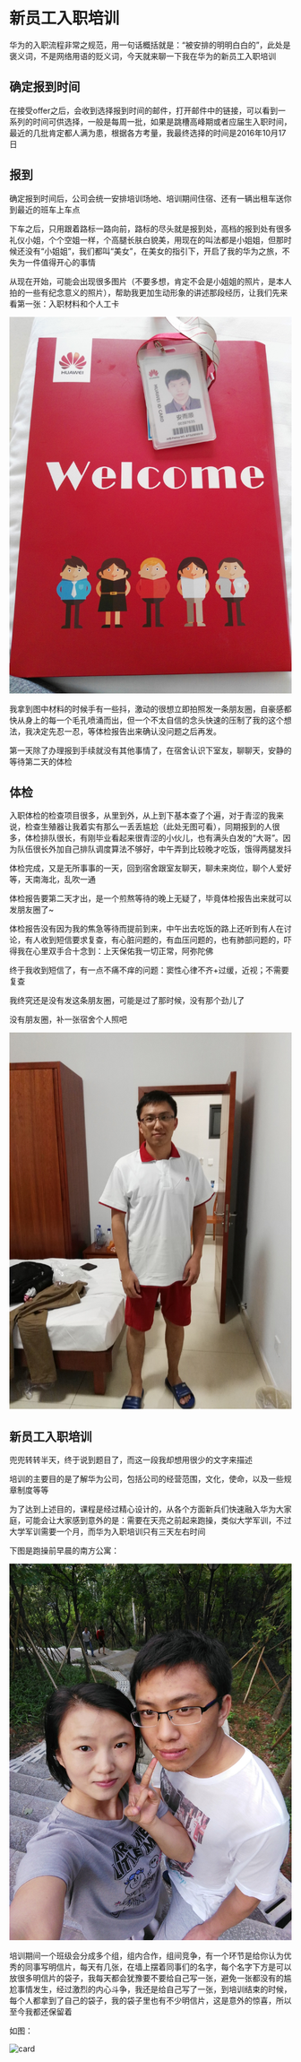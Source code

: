 # 新员工入职培训
华为的入职流程非常之规范，用一句话概括就是：“被安排的明明白白的”，此处是褒义词，不是网络用语的贬义词，今天就来聊一下我在华为的新员工入职培训
## 确定报到时间
在接受offer之后，会收到选择报到时间的邮件，打开邮件中的链接，可以看到一系列的时间可供选择，一般是每周一批，如果是跳槽高峰期或者应届生入职时间，最近的几批肯定都人满为患，根据各方考量，我最终选择的时间是2016年10月17日
## 报到
确定报到时间后，公司会统一安排培训场地、培训期间住宿、还有一辆出租车送你到最近的班车上车点

下车之后，只用跟着路标一路向前，路标的尽头就是报到处，高档的报到处有很多礼仪小姐，个个空姐一样，个高腿长肤白貌美，用现在的叫法都是小姐姐，但那时候还没有“小姐姐”，我们都叫“美女”，在美女的指引下，开启了我的华为之旅，不失为一件值得开心的事情

从现在开始，可能会出现很多图片（不要多想，肯定不会是小姐姐的照片，是本人拍的一些有纪念意义的照片），帮助我更加生动形象的讲述那段经历，让我们先来看第一张：入职材料和个人工卡

![welcom](./images/welcom.jpg)

我拿到图中材料的时候手有一些抖，激动的很想立即拍照发一条朋友圈，自豪感都快从身上的每一个毛孔喷涌而出，但一个不太自信的念头快速的压制了我的这个想法，我决定先忍一忍，等体检报告出来确认没问题之后再发。

第一天除了办理报到手续就没有其他事情了，在宿舍认识下室友，聊聊天，安静的等待第二天的体检

## 体检
入职体检的检查项目很多，从里到外，从上到下基本查了个遍，对于青涩的我来说，检查生殖器让我着实有那么一丢丢尴尬（此处无图可看），同期报到的人很多，体检排队很长，有刚毕业看起来很青涩的小伙儿，也有满头白发的“大哥”。因为队伍很长外加自己排队调度算法不够好，中午弄到比较晚才吃饭，饿得两腿发抖

体检完成，又是无所事事的一天，回到宿舍跟室友聊天，聊未来岗位，聊个人爱好等，天南海北，乱吹一通

体检报告要第二天才出，是一个煎熬等待的晚上无疑了，毕竟体检报告出来就可以发朋友圈了~

体检报告没有因为我的焦急等待而提前到来，中午出去吃饭的路上还听到有人在讨论，有人收到短信要求复查，有心脏问题的，有血压问题的，也有肺部问题的，吓得我在心里双手合十念到：上天保佑我一切正常，阿弥陀佛

终于我收到短信了，有一点不痛不痒的问题：窦性心律不齐+过缓，近视；不需要复查

我终究还是没有发这条朋友圈，可能是过了那时候，没有那个劲儿了

没有朋友圈，补一张宿舍个人照吧

![me](./images/me.jpg)

## 新员工入职培训
兜兜转转半天，终于说到题目了，而这一段我却想用很少的文字来描述

培训的主要目的是了解华为公司，包括公司的经营范围，文化，使命，以及一些规章制度等等

为了达到上述目的，课程是经过精心设计的，从各个方面新兵们快速融入华为大家庭，可能会让大家感到意外的是：需要在天亮之前起来跑操，类似大学军训，不过大学军训需要一个月，而华为入职培训只有三天左右时间

下图是跑操前早晨的南方公寓：

![morning](./images/morning.jpg)

培训期间一个班级会分成多个组，组内合作，组间竞争，有一个环节是给你认为优秀的同事写明信片，每天有几张，在墙上摆着同事们的名字，每个名字下方是可以放很多明信片的袋子，我每天都会犹豫要不要给自己写一张，避免一张都没有的尴尬事情发生，经过激烈的内心斗争，我还是给自己写了一张，到培训结束的时候，每个人都拿到了自己的袋子，我的袋子里也有不少明信片，这是意外的惊喜，所以至今我都还保留着

如图：

![card](./images)